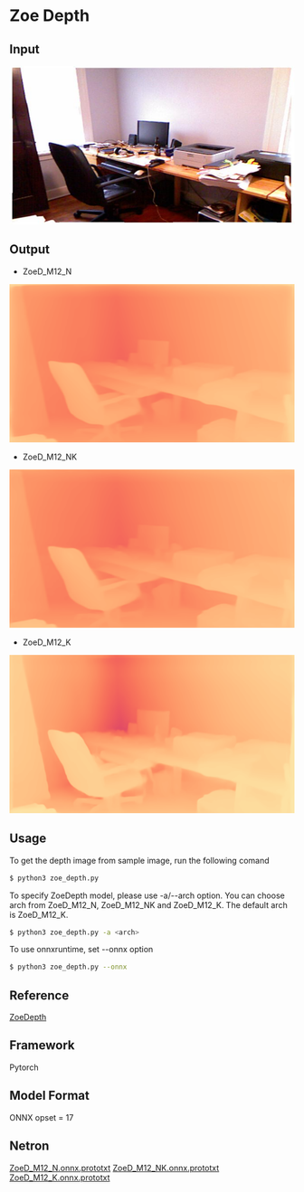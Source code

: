# Zoe Depth

## Input
<img src="./input.jpg" width="640" height="280">

## Output
- ZoeD_M12_N

<img src="./output_n.png" width="640" height="280">

- ZoeD_M12_NK
<img src="./output_nk.png" width="640" height="280">

- ZoeD_M12_K
<img src="./output_k.png" width="640" height="280">


## Usage
To get the depth image from sample image, run the following comand

```bash
$ python3 zoe_depth.py
````

To specify ZoeDepth model, please use -a/--arch option. You can choose arch from ZoeD_M12_N, ZoeD_M12_NK and ZoeD_M12_K. The default arch is ZoeD_M12_K.

```bash
$ python3 zoe_depth.py -a <arch>
```

To use onnxruntime, set --onnx option

```bash
$ python3 zoe_depth.py --onnx
```

## Reference
[ZoeDepth](https://github.com/isl-org/ZoeDepth)

## Framework
Pytorch

## Model Format
ONNX opset = 17

## Netron
[ZoeD_M12_N.onnx.prototxt](https://netron.app/?url=https://storage.googleapis.com/ailia-models/zoe_depth/ZoeD_M12_N.onnx.prototxt)
[ZoeD_M12_NK.onnx.prototxt](https://netron.app/?url=https://storage.googleapis.com/ailia-models/zoe_depth/ZoeD_M12_NK.onnx.prototxt)
[ZoeD_M12_K.onnx.prototxt](https://netron.app/?url=https://storage.googleapis.com/ailia-models/zoe_depth/ZoeD_M12_K.onnx.prototxt)
